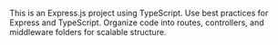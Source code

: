 <!-- Use this file to provide workspace-specific custom instructions to Copilot. For more details, visit https://code.visualstudio.com/docs/copilot/copilot-customization#_use-a-githubcopilotinstructionsmd-file -->

This is an Express.js project using TypeScript. Use best practices for Express and TypeScript. Organize code into routes, controllers, and middleware folders for scalable structure.
